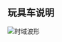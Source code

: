 ## 玩具车说明
![时域波形](https://img-blog.csdnimg.cn/20200122172750805.png?x-oss-process=image/watermark,type_ZmFuZ3poZW5naGVpdGk,shadow_10,text_aHR0cHM6Ly9ibG9nLmNzZG4ubmV0L3dlaXhpbl80MzQ5MDc0MQ==,size_16,color_FFFFFF,t_70#pic_center)

